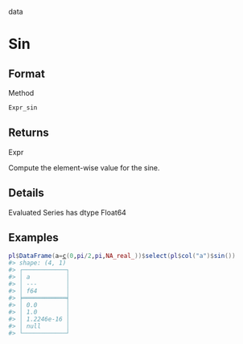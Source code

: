 data

# Sin

## Format

Method

```r
Expr_sin
```

## Returns

Expr

Compute the element-wise value for the sine.

## Details

Evaluated Series has dtype Float64

## Examples

<pre class='r-example'><code><span class='r-in'><span><span class='va'>pl</span><span class='op'>$</span><span class='fu'>DataFrame</span><span class='op'>(</span>a<span class='op'>=</span><span class='fu'><a href='https://rdrr.io/r/base/c.html'>c</a></span><span class='op'>(</span><span class='fl'>0</span>,<span class='va'>pi</span><span class='op'>/</span><span class='fl'>2</span>,<span class='va'>pi</span>,<span class='cn'>NA_real_</span><span class='op'>)</span><span class='op'>)</span><span class='op'>$</span><span class='fu'>select</span><span class='op'>(</span><span class='va'>pl</span><span class='op'>$</span><span class='fu'>col</span><span class='op'>(</span><span class='st'>"a"</span><span class='op'>)</span><span class='op'>$</span><span class='fu'>sin</span><span class='op'>(</span><span class='op'>)</span><span class='op'>)</span></span></span>
<span class='r-out co'><span class='r-pr'>#&gt;</span> shape: (4, 1)</span>
<span class='r-out co'><span class='r-pr'>#&gt;</span> ┌────────────┐</span>
<span class='r-out co'><span class='r-pr'>#&gt;</span> │ a          │</span>
<span class='r-out co'><span class='r-pr'>#&gt;</span> │ ---        │</span>
<span class='r-out co'><span class='r-pr'>#&gt;</span> │ f64        │</span>
<span class='r-out co'><span class='r-pr'>#&gt;</span> ╞════════════╡</span>
<span class='r-out co'><span class='r-pr'>#&gt;</span> │ 0.0        │</span>
<span class='r-out co'><span class='r-pr'>#&gt;</span> │ 1.0        │</span>
<span class='r-out co'><span class='r-pr'>#&gt;</span> │ 1.2246e-16 │</span>
<span class='r-out co'><span class='r-pr'>#&gt;</span> │ null       │</span>
<span class='r-out co'><span class='r-pr'>#&gt;</span> └────────────┘</span>
 </code></pre>